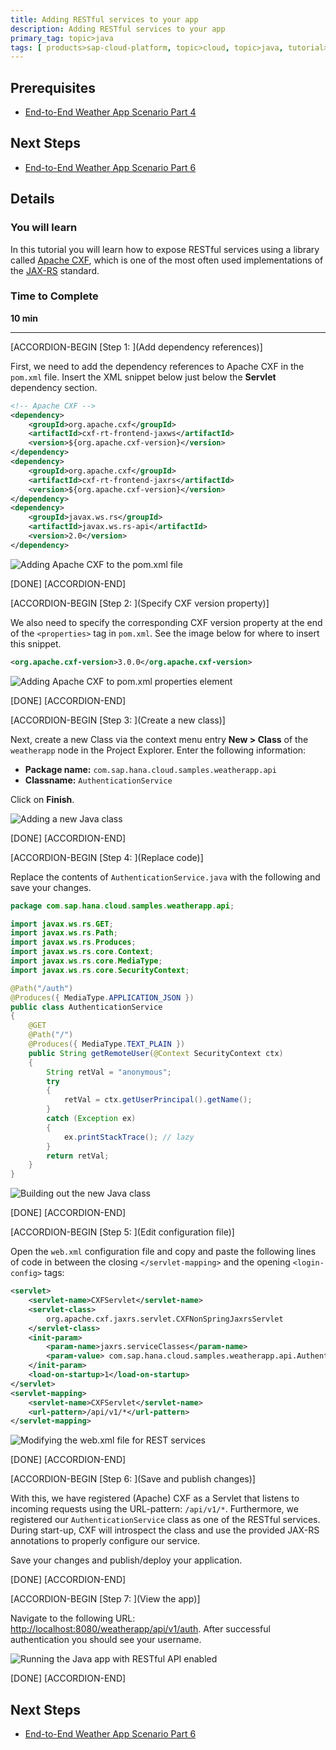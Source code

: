 ```yaml
---
title: Adding RESTful services to your app
description: Adding RESTful services to your app
primary_tag: topic>java
tags: [ products>sap-cloud-platform, topic>cloud, topic>java, tutorial>intermediate]
---
```


## Prerequisites  
- [End-to-End Weather App Scenario Part 4](http://www.sap.com/developer/tutorials/hcp-java-weatherapp-part4.html)

## Next Steps
- [End-to-End Weather App Scenario Part 6](http://www.sap.com/developer/tutorials/hcp-java-weatherapp-part6.html)

## Details
### You will learn  
In this tutorial you will learn how to expose RESTful services using a library called [Apache CXF](http://cxf.apache.org/), which is one of the most often used implementations of the [JAX-RS](https://jcp.org/en/jsr/detail?id=339) standard.

### Time to Complete
**10 min**

---

[ACCORDION-BEGIN [Step 1: ](Add dependency references)]

First, we need to add the dependency references to Apache CXF in the `pom.xml` file. Insert the XML snippet below just below the **Servlet** dependency section.

```xml
<!-- Apache CXF -->
<dependency>
    <groupId>org.apache.cxf</groupId>
    <artifactId>cxf-rt-frontend-jaxws</artifactId>
    <version>${org.apache.cxf-version}</version>
</dependency>
<dependency>
    <groupId>org.apache.cxf</groupId>
    <artifactId>cxf-rt-frontend-jaxrs</artifactId>
    <version>${org.apache.cxf-version}</version>
</dependency>
<dependency>
    <groupId>javax.ws.rs</groupId>
    <artifactId>javax.ws.rs-api</artifactId>
    <version>2.0</version>
</dependency>
```

![Adding Apache CXF to the pom.xml file](https://raw.githubusercontent.com/SAPDocuments/Tutorials/master/tutorials/hcp-java-weatherapp-part5/e2e_05-1.png)

[DONE]
[ACCORDION-END]

[ACCORDION-BEGIN [Step 2: ](Specify CXF version property)]

We also need to specify the corresponding CXF version property at the end of the `<properties>` tag in `pom.xml`. See the image below for where to insert this snippet.

```xml
<org.apache.cxf-version>3.0.0</org.apache.cxf-version>
```

![Adding Apache CXF to pom.xml properties element](https://raw.githubusercontent.com/SAPDocuments/Tutorials/master/tutorials/hcp-java-weatherapp-part5/e2e_05-2.png)

[DONE]
[ACCORDION-END]

[ACCORDION-BEGIN [Step 3: ](Create a new class)]

Next, create a new Class via the context menu entry **New > Class** of the `weatherapp` node in the Project Explorer. Enter the following information:

- **Package name:** `com.sap.hana.cloud.samples.weatherapp.api`
- **Classname:** `AuthenticationService`

Click on **Finish**.

![Adding a new Java class](https://raw.githubusercontent.com/SAPDocuments/Tutorials/master/tutorials/hcp-java-weatherapp-part5/e2e_05-3.png)

[DONE]
[ACCORDION-END]

[ACCORDION-BEGIN [Step 4: ](Replace code)]

Replace the contents of `AuthenticationService.java` with the following and save your changes.

```java
package com.sap.hana.cloud.samples.weatherapp.api;

import javax.ws.rs.GET;
import javax.ws.rs.Path;
import javax.ws.rs.Produces;
import javax.ws.rs.core.Context;
import javax.ws.rs.core.MediaType;
import javax.ws.rs.core.SecurityContext;

@Path("/auth")
@Produces({ MediaType.APPLICATION_JSON })
public class AuthenticationService
{
	@GET
	@Path("/")
	@Produces({ MediaType.TEXT_PLAIN })
	public String getRemoteUser(@Context SecurityContext ctx)
	{
		String retVal = "anonymous";
		try
		{
			retVal = ctx.getUserPrincipal().getName();
		}
		catch (Exception ex)
		{
			ex.printStackTrace(); // lazy
		}
		return retVal;
	}
}
```

![Building out the new Java class](https://raw.githubusercontent.com/SAPDocuments/Tutorials/master/tutorials/hcp-java-weatherapp-part5/e2e_05-4.png)


[DONE]
[ACCORDION-END]

[ACCORDION-BEGIN [Step 5: ](Edit configuration file)]

Open the `web.xml` configuration file and copy and paste the following lines of code in between the closing `</servlet-mapping>` and the opening `<login-config>` tags:

```xml
<servlet>
	<servlet-name>CXFServlet</servlet-name>
	<servlet-class>
		org.apache.cxf.jaxrs.servlet.CXFNonSpringJaxrsServlet
	</servlet-class>
	<init-param>
		<param-name>jaxrs.serviceClasses</param-name>
		<param-value> com.sap.hana.cloud.samples.weatherapp.api.AuthenticationService</param-value>
	</init-param>
	<load-on-startup>1</load-on-startup>
</servlet>
<servlet-mapping>
	<servlet-name>CXFServlet</servlet-name>
	<url-pattern>/api/v1/*</url-pattern>
</servlet-mapping>
```

![Modifying the web.xml file for REST services](https://raw.githubusercontent.com/SAPDocuments/Tutorials/master/tutorials/hcp-java-weatherapp-part5/e2e_05-5.png)

[DONE]
[ACCORDION-END]

[ACCORDION-BEGIN [Step 6: ](Save and publish changes)]

With this, we have registered (Apache) CXF as a Servlet that listens to incoming requests using the URL-pattern: `/api/v1/*`. Furthermore, we registered our `AuthenticationService` class as one of the RESTful services. During start-up, CXF will introspect the class and use the provided JAX-RS annotations to properly configure our service.

Save your changes and publish/deploy your application.

[DONE]
[ACCORDION-END]

[ACCORDION-BEGIN [Step 7: ](View the app)]

Navigate to the following URL: <http://localhost:8080/weatherapp/api/v1/auth>. After successful authentication you should see your username.

![Running the Java app with RESTful API enabled](https://raw.githubusercontent.com/SAPDocuments/Tutorials/master/tutorials/hcp-java-weatherapp-part5/e2e_05-7.png)

[DONE]
[ACCORDION-END]




## Next Steps
- [End-to-End Weather App Scenario Part 6](http://www.sap.com/developer/tutorials/hcp-java-weatherapp-part6.html)

